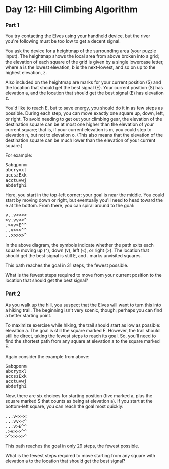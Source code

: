 # Day 12: Hill Climbing Algorithm

### Part 1

You try contacting the Elves using your handheld device, but the river you're following must be too low to get a decent signal.

You ask the device for a heightmap of the surrounding area (your puzzle input). The heightmap shows the local area from above broken into a grid; the elevation of each square of the grid is given by a single lowercase letter, where a is the lowest elevation, b is the next-lowest, and so on up to the highest elevation, z.

Also included on the heightmap are marks for your current position (S) and the location that should get the best signal (E). Your current position (S) has elevation a, and the location that should get the best signal (E) has elevation z.

You'd like to reach E, but to save energy, you should do it in as few steps as possible. During each step, you can move exactly one square up, down, left, or right. To avoid needing to get out your climbing gear, the elevation of the destination square can be at most one higher than the elevation of your current square; that is, if your current elevation is m, you could step to elevation n, but not to elevation o. (This also means that the elevation of the destination square can be much lower than the elevation of your current square.)

For example:

<pre>
Sabqponm
abcryxxl
accszExk
acctuvwj
abdefghi
</pre>

Here, you start in the top-left corner; your goal is near the middle. You could start by moving down or right, but eventually you'll need to head toward the e at the bottom. From there, you can spiral around to the goal:

<pre>
v..v<<<<
>v.vv<<^
.>vv>E^^
..v>>>^^
..>>>>>^
</pre>

In the above diagram, the symbols indicate whether the path exits each square moving up (^), down (v), left (<), or right (>). The location that should get the best signal is still E, and . marks unvisited squares.

This path reaches the goal in 31 steps, the fewest possible.

What is the fewest steps required to move from your current position to the location that should get the best signal?

### Part 2

As you walk up the hill, you suspect that the Elves will want to turn this into a hiking trail. The beginning isn't very scenic, though; perhaps you can find a better starting point.

To maximize exercise while hiking, the trail should start as low as possible: elevation a. The goal is still the square marked E. However, the trail should still be direct, taking the fewest steps to reach its goal. So, you'll need to find the shortest path from any square at elevation a to the square marked E.

Again consider the example from above:

<pre>
Sabqponm
abcryxxl
accszExk
acctuvwj
abdefghi
</pre>

Now, there are six choices for starting position (five marked a, plus the square marked S that counts as being at elevation a). If you start at the bottom-left square, you can reach the goal most quickly:

<pre>
...v<<<<
...vv<<^
...v>E^^
.>v>>>^^
>^>>>>>^
</pre>

This path reaches the goal in only 29 steps, the fewest possible.

What is the fewest steps required to move starting from any square with elevation a to the location that should get the best signal?